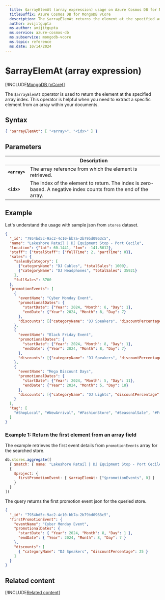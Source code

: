 ```yaml
---
  title: $arrayElemAt (array expression) usage on Azure Cosmos DB for MongoDB vCore
  titleSuffix: Azure Cosmos DB for MongoDB vCore
  description: The $arrayElemAt returns the element at the specified array index.
  author: avijitgupta
  ms.author: avijitgupta
  ms.service: azure-cosmos-db
  ms.subservice: mongodb-vcore
  ms.topic: reference
  ms.date: 10/14/2024
---
```


# $arrayElemAt  (array expression)

[!INCLUDE[MongoDB (vCore)](~/reusable-content/ce-skilling/azure/includes/cosmos-db/includes/appliesto-mongodb-vcore.md)]

The `$arrayElemAt` operator is used to return the element at the specified array index. This operator is helpful when you need to extract a specific element from an array within your documents.

## Syntax

```json
{ "$arrayElemAt": [ "<array>", "<idx>" ] }
```

## Parameters

| | Description |
| --- | --- |
| **`<array>`**| The array reference from which the element is retrieved.|
| **`<idx>`**| The index of the element to return. The index is zero-based. A negative index counts from the end of the array.|

## Example

Let's understand the usage with sample json from `stores` dataset.

```json
{
  "_id": "7954bd5c-9ac2-4c10-bb7a-2b79bd0963c5",
  "name": "Lakeshore Retail | DJ Equipment Stop - Port Cecile",
  "location": {"lat": 60.1441, "lon": -141.5012},
  "staff": {"totalStaff": {"fullTime": 2, "partTime": 0}},
  "sales": {
    "salesByCategory": [
      {"categoryName": "DJ Cables", "totalSales": 1000},
      {"categoryName": "DJ Headphones", "totalSales": 35921}
    ],
    "fullSales": 3700
  },
  "promotionEvents": [
    {
      "eventName": "Cyber Monday Event",
      "promotionalDates": {
        "startDate": {"Year": 2024, "Month": 8, "Day": 1},
        "endDate": {"Year": 2024, "Month": 8, "Day": 7}
      },
      "discounts": [{"categoryName": "DJ Speakers", "discountPercentage": 25}]
    },
    {
      "eventName": "Black Friday Event",
      "promotionalDates": {
        "startDate": {"Year": 2024, "Month": 8, "Day": 1},
        "endDate": {"Year": 2024, "Month": 8, "Day": 7}
      },
      "discounts": [{"categoryName": "DJ Speakers", "discountPercentage": 25}]
    },
    {
      "eventName": "Mega Discount Days",
      "promotionalDates": {
        "startDate": {"Year": 2024, "Month": 5, "Day": 11},
        "endDate": {"Year": 2024, "Month": 5, "Day": 18}
      },
      "discounts": [{"categoryName": "DJ Lights", "discountPercentage": 20}]
    }
  ],
  "tag": [
    "#ShopLocal", "#NewArrival", "#FashionStore", "#SeasonalSale", "#FreeShipping", "#MembershipDeals"
  ]
}

```

### Example 1: Return the first element from an array field

The example retrieves the first event details from `promotionEvents` array for the searched store.

```javascript
db.stores.aggregate([
  { $match: { name: "Lakeshore Retail | DJ Equipment Stop - Port Cecile" } },
  {
    $project: {
      firstPromotionEvent: { $arrayElemAt: ["$promotionEvents", 0] } 
    }
  }
])
```

The query returns the first promotion event json for the queried store.

```json
{
  "_id": "7954bd5c-9ac2-4c10-bb7a-2b79bd0963c5",
  "firstPromotionEvent": {
    "eventName": "Cyber Monday Event",
    "promotionalDates": {
      "startDate": { "Year": 2024, "Month": 8, "Day": 1 },
      "endDate": { "Year": 2024, "Month": 8, "Day": 7 }
    },
    "discounts": [
      { "categoryName": "DJ Speakers", "discountPercentage": 25 }
    ]
  }
}
```

## Related content

[!INCLUDE[Related content](../includes/related-content.md)]
